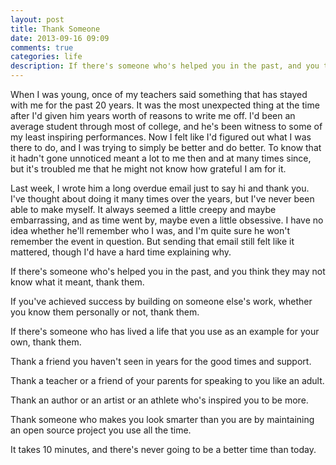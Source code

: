 ```yaml
---
layout: post
title: Thank Someone
date: 2013-09-16 09:09
comments: true
categories: life
description: If there's someone who's helped you in the past, and you think they may not know what it meant to you, it's a good day to say thanks.
---
```

When I was young, once of my teachers said something that has stayed with me for the past 20 years. It was the most unexpected thing at the time after I'd given him years worth of reasons to write me off. I'd been an average student through most of college, and he's been witness to some of my least inspiring performances. Now I felt like I'd figured out what I was there to do, and I was trying to simply be better and do better. To know that it hadn't gone unnoticed meant a lot to me then and at many times since, but it's troubled me that he might not know how grateful I am for it.<!--more-->

Last week, I wrote him a long overdue email just to say hi and thank you. I've thought about doing it many times over the years, but I've never been able to make myself. It always seemed a little creepy and maybe embarrassing, and as time went by, maybe even a little obsessive. I have no idea whether he'll remember who I was, and I'm quite sure he won't remember the event in question. But sending that email still felt like it mattered, though I'd have a hard time explaining why.

If there's someone who's helped you in the past, and you think they may not know what it meant, thank them.

If you've achieved success by building on someone else's work, whether you know them personally or not, thank them.

If there's someone who has lived a life that you use as an example for your own, thank them.

Thank a friend you haven't seen in years for the good times and support.

Thank a teacher or a friend of your parents for speaking to you like an adult.

Thank an author or an artist or an athlete who's inspired you to be more.

Thank someone who makes you look smarter than you are by maintaining an open source project you use all the time.

It takes 10 minutes, and there's never going to be a better time than today.
